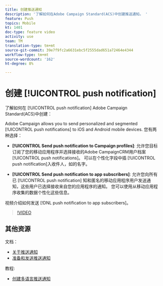 ```yaml
---
title: 创建推送通知
description: '了解如何在Adobe Campaign Standard(ACS)中创建推送通知。 '
feature: Push
topics: Mobile
kt: 1401
doc-type: feature video
activity: use
team: TM
translation-type: tm+mt
source-git-commit: 39e7f9fc2a6631ebc5f2555dad651a72464e4344
workflow-type: tm+mt
source-wordcount: '162'
ht-degree: 8%

---
```



# 创建 [!UICONTROL push notification]

了解如何在 [!UICONTROL push notification] Adobe Campaign Standard(ACS)中创建：

Adobe Campaign allows you to send personalized and segmented [!UICONTROL push notifications] to iOS and Android mobile devices. 您有两种选择：

* **[!UICONTROL Send push notification to Campaign profiles]**: 允许您目标订阅了您的移动应用程序并选择接收的Adobe CampaignCRM用户档案 [!UICONTROL push notifications]。 可以在个性化字段中插 [!UICONTROL push notification]入收件人，如的名字。

* **[!UICONTROL Send push notification to app subscribers]**: 允许您向所有已 [!UICONTROL push notification] 知和匿名的移动应用程序用户发送通知，这些用户已选择接收来自您的应用程序的通知。 您可以使用从移动应用程序收集的数据个性化这些信息。

视频介绍如何发送 [!DNL push notification to app subscribers]。

>[!VIDEO](https://video.tv.adobe.com/v/31499?quality=12)

## 其他资源

文档：

* [关于推送通知](https://docs.adobe.com/content/help/en/campaign-standard/using/communication-channels/push-notifications/about-push-notifications.html)
* [准备和发送推送通知](https://docs.adobe.com/content/help/en/campaign-standard/using/communication-channels/push-notifications/preparing-and-sending-a-push-notification.html)

教程:

* [创建多语言推送通知](/help/communication-channels/mobile/push-notifications/creating-multilingual-push-notifications.md)
